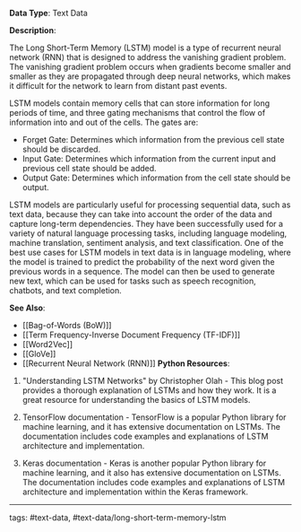 **Data Type**: Text Data

**Description**:

The Long Short-Term Memory (LSTM) model is a type of recurrent neural network (RNN) that is designed to address the vanishing gradient problem. The vanishing gradient problem occurs when gradients become smaller and smaller as they are propagated through deep neural networks, which makes it difficult for the network to learn from distant past events.

LSTM models contain memory cells that can store information for long periods of time, and three gating mechanisms that control the flow of information into and out of the cells. The gates are:

- Forget Gate: Determines which information from the previous cell state should be discarded.
- Input Gate: Determines which information from the current input and previous cell state should be added.
- Output Gate: Determines which information from the cell state should be output.

LSTM models are particularly useful for processing sequential data, such as text data, because they can take into account the order of the data and capture long-term dependencies. They have been successfully used for a variety of natural language processing tasks, including language modeling, machine translation, sentiment analysis, and text classification. One of the best use cases for LSTM models in text data is in language modeling, where the model is trained to predict the probability of the next word given the previous words in a sequence. The model can then be used to generate new text, which can be used for tasks such as speech recognition, chatbots, and text completion.

**See Also**:

- [[Bag-of-Words (BoW)]]
- [[Term Frequency-Inverse Document Frequency (TF-IDF)]]
- [[Word2Vec]]
- [[GloVe]]
- [[Recurrent Neural Network (RNN)]]
**Python Resources**:

1. "Understanding LSTM Networks" by Christopher Olah - This blog post provides a thorough explanation of LSTMs and how they work. It is a great resource for understanding the basics of LSTM models.

2. TensorFlow documentation - TensorFlow is a popular Python library for machine learning, and it has extensive documentation on LSTMs. The documentation includes code examples and explanations of LSTM architecture and implementation.

3. Keras documentation - Keras is another popular Python library for machine learning, and it also has extensive documentation on LSTMs. The documentation includes code examples and explanations of LSTM architecture and implementation within the Keras framework.


---
tags: #text-data, #text-data/long-short-term-memory-lstm

